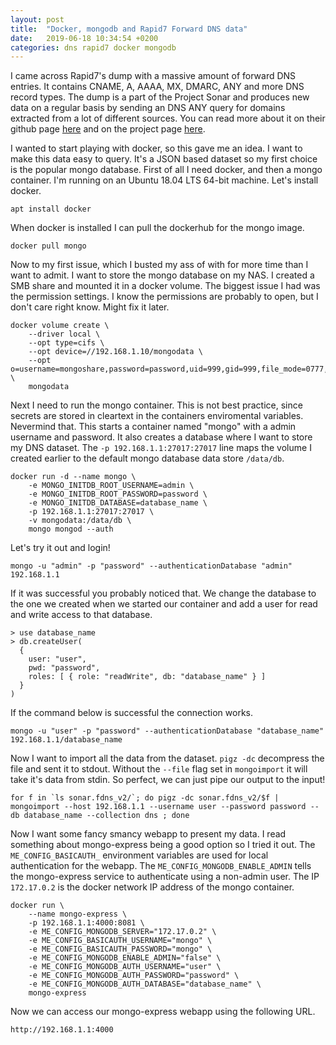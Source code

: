 ```yaml
---
layout: post
title:  "Docker, mongodb and Rapid7 Forward DNS data"
date:   2019-06-18 10:34:54 +0200
categories: dns rapid7 docker mongodb
---
```

I came across Rapid7's dump with a massive amount of forward DNS entries. It contains CNAME, A, AAAA, MX, DMARC, ANY and more DNS record types. The dump is a part of the Project Sonar and produces new data on a regular basis by sending an DNS ANY query for domains extracted from a lot of different sources. You can read more about it on their github page [here](https://github.com/rapid7/sonar/wiki/Forward-DNS) and on the project page [here](https://opendata.rapid7.com/sonar.fdns_v2/).

I wanted to start playing with docker, so this gave me an idea. I want to make this data easy to query. It's a JSON based dataset so my first choice is the popular mongo database. First of all I need docker, and then a mongo container. I'm running on an Ubuntu 18.04 LTS 64-bit machine. Let's install docker.
```
apt install docker
```
When docker is installed I can pull the dockerhub for the mongo image.
```
docker pull mongo
```
Now to my first issue, which I busted my ass of with for more time than I want to admit. I want to store the mongo database on my NAS. I created a SMB share and mounted it in a docker volume. The biggest issue I had was the permission settings. I know the permissions are probably to open, but I don't care right know. Might fix it later. 
```
docker volume create \
	--driver local \
	--opt type=cifs \
	--opt device=//192.168.1.10/mongodata \
	--opt o=username=mongoshare,password=password,uid=999,gid=999,file_mode=0777,dir_mode=0777 \
	mongodata
```
Next I need to run the mongo container. This is not best practice, since secrets are stored in cleartext in the containers enviromental variables. Nevermind that. This starts a container named "mongo" with a admin username and password. It also creates a database where I want to store my DNS dataset. The `-p 192.168.1.1:27017:27017` line maps the volume I created earlier to the default mongo database data store `/data/db`. 
```
docker run -d --name mongo \
	-e MONGO_INITDB_ROOT_USERNAME=admin \
	-e MONGO_INITDB_ROOT_PASSWORD=password \
	-e MONGO_INITDB_DATABASE=database_name \
	-p 192.168.1.1:27017:27017 \
	-v mongodata:/data/db \
	mongo mongod --auth
```
Let's try it out and login!
```
mongo -u "admin" -p "password" --authenticationDatabase "admin" 192.168.1.1
```
If it was successful you probably noticed that. We change the database to the one we created when we started our container and add a user for read and write access to that database.
```
> use database_name
> db.createUser(
  {
    user: "user",
    pwd: "password",
    roles: [ { role: "readWrite", db: "database_name" } ]
  }
)
```
If the command below is successful the connection works. 
```
mongo -u "user" -p "password" --authenticationDatabase "database_name" 192.168.1.1/database_name
```
Now I want to import all the data from the dataset. `pigz -dc` decompress the file and sent it to stdout. Without the `--file` flag set in `mongoimport` it will take it's data from stdin. So perfect, we can just pipe our output to the input!
```
for f in `ls sonar.fdns_v2/`; do pigz -dc sonar.fdns_v2/$f | mongoimport --host 192.168.1.1 --username user --password password --db database_name --collection dns ; done
```
Now I want some fancy smancy webapp to present my data. I read something about mongo-express being a good option so I tried it out. The `ME_CONFIG_BASICAUTH_` environment variables are used for local authentication for the webapp. The `ME_CONFIG_MONGODB_ENABLE_ADMIN` tells the mongo-express service to authenticate using a non-admin user. The IP `172.17.0.2` is the docker network IP address of the mongo container.
```
docker run \
    --name mongo-express \
    -p 192.168.1.1:4000:8081 \
    -e ME_CONFIG_MONGODB_SERVER="172.17.0.2" \
    -e ME_CONFIG_BASICAUTH_USERNAME="mongo" \
    -e ME_CONFIG_BASICAUTH_PASSWORD="mongo" \
    -e ME_CONFIG_MONGODB_ENABLE_ADMIN="false" \
    -e ME_CONFIG_MONGODB_AUTH_USERNAME="user" \
    -e ME_CONFIG_MONGODB_AUTH_PASSWORD="password" \
    -e ME_CONFIG_MONGODB_AUTH_DATABASE="database_name" \
    mongo-express
```
Now we can access our mongo-express webapp using the following URL.
```
http://192.168.1.1:4000
```

